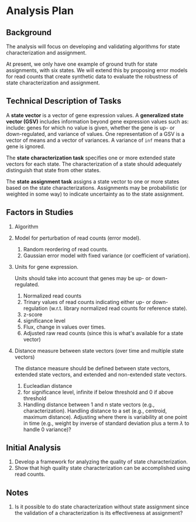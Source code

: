 # Analysis Plan

## Background

The analysis will focus on developing and validating algorithms for state characterization and assignment.

At present, we only have one example of ground truth for state assignments, with six states. We will extend this by proposing error models for read counts that create synthetic data to evaluate the robustness of state characterization and assignment.

## Technical Description of Tasks

A **state vector** is a vector of gene expression values. A **generalized state vector (GSV)** includes information beyond gene expression values such as: include: genes for which no value is given, whether the gene is up- or down-regulated, and variance of values. One representation of a GSV is a vector of means and a vector of variances. A variance of ``inf`` means that a gene is ignored.

The **state characterization task** specifies one or more extended state vectors for each state. The characterization of a state should adequately distinguish that state from other states.


The **state assignment task** assigns a state vector to one or more states based on the state characterizations. Assignments may be probabilistic (or weighted in some way) to indicate uncertainty as to the state assignment.



## Factors in Studies

1. Algorithm

1. Model for perturbation of read counts (error model).
   1. Random reordering of read counts.
   2. Gaussian error model with fixed variance (or coefficient of variation).

1. Units for gene expression.
   
   Units should take into account that genes may be up- or down-regulated.
   1. Normalized read counts
   2. Trinary values of read counts indicating either up- or down-regulation (w.r.t. library normalized read counts for reference state).
   2. z-score
   3. significance level
   4. Flux, change in values over times.
   5. Adjusted raw read counts (since this is what's available for a state vector)

1. Distance measure between state vectors (over time and multiple state vectors)

   The distance measure should be defined between state vectors, extended state vectors, and extended and non-extended state vectors.
   1. Eucleadian distance
   2. for significance level, infinite if below threshold and 0 if above threshold
   3. Handling distance between 1 and n state vectors (e.g., characterization). Handling distance to a set (e.g., centroid, maximum distance). Adjusting where there is variability at one point in time (e.g., weight by inverse of standard deviation plus a term $\lambda$ to handle 0 variance)?


## Initial Analysis

1. Develop a framework for analyzing the quality of state characterization.
1. Show that high quality state characterization can be accomplished using read counts.

## Notes

1. Is it possible to do state characterization without state assignment since the validation of a characterization is its effectiveness at assignment?